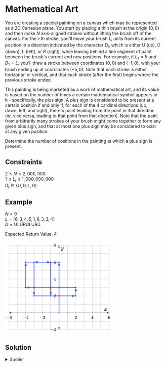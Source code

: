 # Mathematical Art

You are creating a special painting on a canvas which may be represented as a 2D Cartesian plane. You start by placing a thin brush at the origin $(0,0)$ and then make $N$ axis-aligned strokes without lifting the brush off of the canvas. For the $i$-th stroke, you'll move your brush $L_i$ units from its current position in a direction indicated by the character $D_i$, which is either U (up), D (down), L (left), or R (right), while leaving behind a line segment of paint between the brush's current and new positions. For example, if $L_1=5$ and $D_1=L$, you'll draw a stroke between coordinates $(0,0)$ and $(-1,0)$, with your brush ending up at coordinates $(-5,0)$. Note that each stroke is either horizontal or vertical, and that each stroke (after the first) begins where the previous stroke ended.

This painting is being marketed as a work of mathematical art, and its value is based on the number of times a certain mathematical symbol appears in it - specifically, the plus sign. A plus sign is considered to be present at a certain position if and only if, for each of the 4 cardinal directions (up, down, left, and right), there's paint leading from the point in that direction (or, vice versa, leading to that point from that direction). Note that the paint from arbitrarily many strokes of your brush might come together to form any given plus sign, and that at most one plus sign may be considered to exist at any given position.

Determine the number of positions in the painting at which a plus sign is present.

## Constraints
$2 \leq N \leq 2,000,000$\
$1 \leq L_i \leq 1,000,000,000$\
$D_i \in \{\textrm{U},\textrm{D},\textrm{L},\textrm{R}\}$

## Example

$N = 9$\
$L = [6, 3, 4, 5, 1, 6, 3, 3, 4]$\
$D = \textrm{ULDRULURD}$

Expected Return Value: $4$

![](images/case_1.jpg)

## Solution
<details>
  <summary>Spoiler</summary>
  ...
</details>